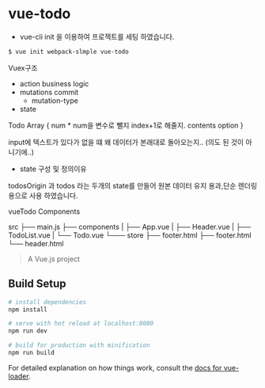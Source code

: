 # vue-todo

* vue-cli init 을 이용하여 프로젝트를 세팅 하였습니다.
``` bash
$ vue init webpack-slmple vue-todo
```

Vuex구조
- action
    business logic
- mutations
    commit
    - mutation-type
- state


Todo Array
{
    num
    * num을 변수로 뺄지
      index+1로 해줄지.
    contents
    option
}

input에 텍스트가 있다가 없을 떄 왜 데이터가 본래대로 돌아오는지..
(의도 된 것이 아니기에..)


* state 구성 및 정의이유

todosOrigin 과
todos 라는 두개의 state를 만들어 원본 데이터 유지 용과,단순 렌더링용으로 사용 하였습니다.




vueTodo Components

src
├── main.js
├── components
|   ├── App.vue
|   ├── Header.vue
|   ├── TodoList.vue
|   └── Todo.vue
└─── store
    ├── footer.html
    ├── footer.html
    └── header.html



> A Vue.js project

## Build Setup

``` bash
# install dependencies
npm install

# serve with hot reload at localhost:8080
npm run dev

# build for production with minification
npm run build
```

For detailed explanation on how things work, consult the [docs for vue-loader](http://vuejs.github.io/vue-loader).
